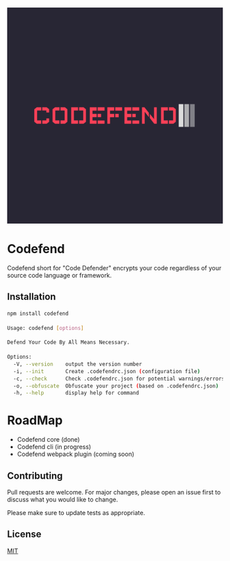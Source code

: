 <p align="center">
 <img src="./logo.png">
</p>

# Codefend

Codefend short for "Code Defender" encrypts your code regardless of your source code language or framework.

## Installation

```bash
npm install codefend

Usage: codefend [options]

Defend Your Code By All Means Necessary.

Options:
  -V, --version    output the version number
  -i, --init       Create .codefendrc.json (configuration file)
  -c, --check      Check .codefendrc.json for potential warnings/errors
  -o, --obfuscate  Obfuscate your project (based on .codefendrc.json)
  -h, --help       display help for command
```

# RoadMap

- Codefend core (done)
- Codefend cli (in progress)
- Codefend webpack plugin (coming soon)

## Contributing

Pull requests are welcome. For major changes, please open an issue first to discuss what you would like to change.

Please make sure to update tests as appropriate.

## License

[MIT](https://choosealicense.com/licenses/mit/)
